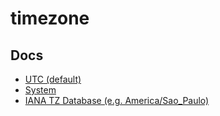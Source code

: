 # timezone

## Docs

- [UTC (default)](https://en.wikipedia.org/wiki/Coordinated_Universal_Time)
- [System](https://en.wikipedia.org/wiki/System_time)
- [IANA TZ Database (e.g. America/Sao_Paulo)](https://en.wikipedia.org/wiki/Tz_database)

<!--
America/Sao_Paulo
America/New_York
-->
